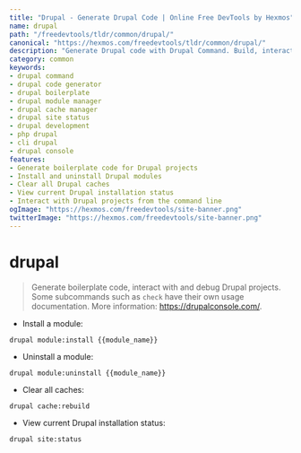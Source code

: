 ```yaml
---
title: "Drupal - Generate Drupal Code | Online Free DevTools by Hexmos"
name: drupal
path: "/freedevtools/tldr/common/drupal/"
canonical: "https://hexmos.com/freedevtools/tldr/common/drupal/"
description: "Generate Drupal code with Drupal Command. Build, interact, and debug Drupal projects effortlessly. Free online tool, no registration required."
category: common
keywords:
- drupal command
- drupal code generator
- drupal boilerplate
- drupal module manager
- drupal cache manager
- drupal site status
- drupal development
- php drupal
- cli drupal
- drupal console
features:
- Generate boilerplate code for Drupal projects
- Install and uninstall Drupal modules
- Clear all Drupal caches
- View current Drupal installation status
- Interact with Drupal projects from the command line
ogImage: "https://hexmos.com/freedevtools/site-banner.png"
twitterImage: "https://hexmos.com/freedevtools/site-banner.png"
---
```


# drupal

> Generate boilerplate code, interact with and debug Drupal projects.
> Some subcommands such as `check` have their own usage documentation.
> More information: <https://drupalconsole.com/>.

- Install a module:

`drupal module:install {{module_name}}`

- Uninstall a module:

`drupal module:uninstall {{module_name}}`

- Clear all caches:

`drupal cache:rebuild`

- View current Drupal installation status:

`drupal site:status`
